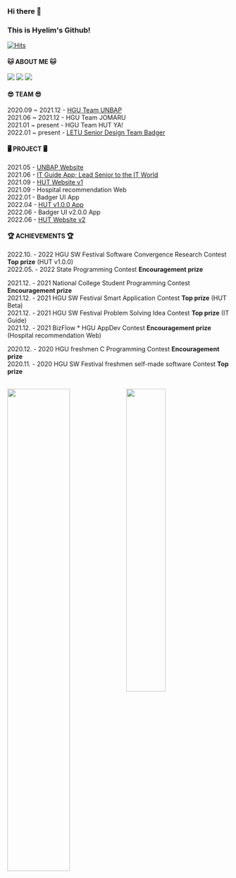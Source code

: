### Hi there 👋
### This is Hyelim's Github!  


[![Hits](https://hits.seeyoufarm.com/api/count/incr/badge.svg?url=https%3A%2F%2Fgithub.com%2Fhealim01&count_bg=%23673DC8&title_bg=%23555555&icon=&icon_color=%23E7E7E7&title=hits&edge_flat=false)](https://hits.seeyoufarm.com)


#### 🐱 ABOUT ME 🐱
<a href="mailto:HyelimChoi@handong.ac.kr"><img src="https://img.shields.io/badge/gmail-EA4335?style=flat-square&logo=gmail&logoColor=white"/></a>
<a href="https://healim01.tistory.com/"><img src="https://img.shields.io/badge/tistory-000000?style=flat-square&logo=tistory&logoColor=white"/></a>
<a href="https://www.instagram.com/hhhhhye_l/"><img src="https://img.shields.io/badge/instagram-E4405F?style=flat-square&logo=instagram&logoColor=white"/></a>

#### 😎 TEAM 😎
2020.09 ~ 2021.12 - [HGU Team UNBAP](https://unbap.github.io/) <br>
2021.06 ~ 2021.12 - HGU Team JOMARU <br>
2021.01 ~ present - HGU Team HUT YA! <br>
2022.01 ~ present - [LETU Senior Design Team Badger](https://www.letu.edu/academics/engineering/article-page.html)


#### 🖥 PROJECT 🖥
2021.05 - [UNBAP Website](https://unbap.github.io/) <br>
2021.06 - [IT Guide App; Lead Senior to the IT World](https://github.com/healim01/it_guide) <br>
2021.09 - [HUT Website v1](https://github.com/handong-app/handong-ut-web/blob/main/OLD/hut.handong.app_(iPhone%2012%20Pro).png) <br>
2021.09 - Hospital recommendation Web <br>
2022.01 - Badger UI App <br>
2022.04 - [HUT v1.0.0 App](https://apps.apple.com/us/app/hut/id1593293986) <br> 
2022.06 - Badger UI v2.0.0 App <br>
2022.06 - [HUT Website v2](https://hut.handong.app/) <br>


#### 🏆 ACHIEVEMENTS 🏆
2022.10. - 2022 HGU SW Festival Software Convergence Research Contest **Top prize** (HUT v1.0.0) <br>
2022.05. - 2022 State Programming Contest **Encouragement prize**  <br>  

2021.12. - 2021 National College Student Programming Contest **Encouragement prize** <br>
2021.12. - 2021 HGU SW Festival Smart Application Contest **Top prize** (HUT Beta) <br>
2021.12. - 2021 HGU SW Festival Problem Solving Idea Contest **Top prize** (IT Guide) <br>
2021.12. - 2021 BizFlow * HGU AppDev Contest **Encouragement prize** (Hospital recommendation Web)   <br>

2020.12. - 2020 HGU freshmen C Programming Contest **Encouragement prize** <br>
2020.11. - 2020 HGU SW Festival freshmen self-made software Contest **Top prize** <br>

<br>

<div>
 <img src="https://github-readme-stats.vercel.app/api?username=healim01&show_icons=true&theme=github_dark&count_private=true&hide_border=true" align="left" style="width: 53%" />
  <img src="https://github-readme-stats.vercel.app/api/top-langs/?username=healim01&exclude_repo=merge_game&layout=compact&theme=github_dark" style="width: 42%"/>
</div>
